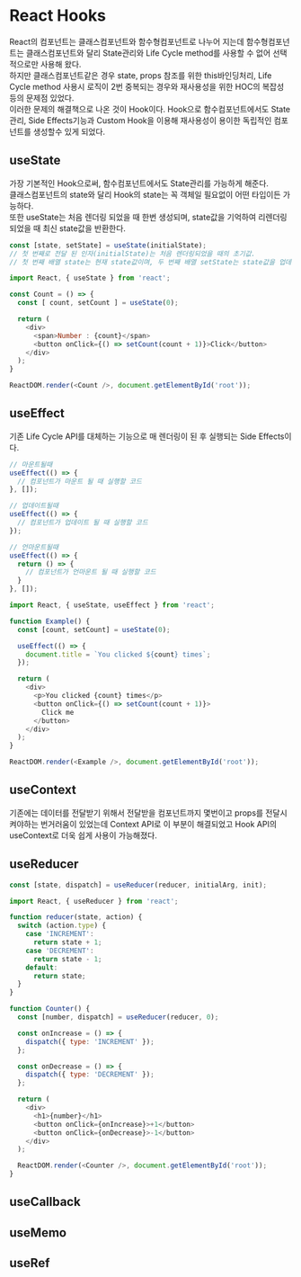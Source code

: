 # React Hooks
React의 컴포넌트는 클래스컴포넌트와 함수형컴포넌트로 나누어 지는데
함수형컴포넌트는 클래스컴포넌트와 달리 State관리와 Life Cycle method를 사용할 수 없어 선택적으로만 사용해 왔다.  
하지만 클래스컴포넌트같은 경우 state, props 참조를 위한 this바인딩처리, Life Cycle method 사용시 로직이 2번 중복되는 경우와 재사용성을 위한 HOC의 복잡성 등의 문제점 있었다.  
이러한 문제의 해결책으로 나온 것이 Hook이다. Hook으로 함수컴포넌트에서도 State관리, Side Effects기능과 Custom Hook을 이용해 재사용성이 용이한 독립적인 컴포넌트를 생성할수 있게 되었다.

## useState
가장 기본적인 Hook으로써, 함수컴포넌트에서도 State관리를 가능하게 해준다.  
클래스컴포넌트의 state와 달리 Hook의 state는 꼭 객체일 필요없이 어떤 타입이든 가능하다.  
또한 useState는 처음 렌더링 되었을 때 한번 생성되며, state값을 기억하여 리렌더링 되었을 때 최신 state값을 반환한다.  


```js
const [state, setState] = useState(initialState);
// 첫 번째로 전달 된 인자(initialState)는 처음 렌더링되었을 때의 초기값.
// 첫 번째 배열 state는 현재 state값이며, 두 번째 배열 setState는 state값을 업데이트하는 함수.
```

```js
import React, { useState } from 'react';

const Count = () => {
  const [ count, setCount ] = useState(0);

  return (
    <div>
      <span>Number : {count}</span>
      <button onClick={() => setCount(count + 1)}>Click</button>
    </div>
  );
}

ReactDOM.render(<Count />, document.getElementById('root'));
```

## useEffect
기존 Life Cycle API를 대체하는 기능으로 매 렌더링이 된 후 실행되는 Side Effects이다.


```js
// 마운트될때
useEffect(() => {
  // 컴포넌트가 마운트 될 때 실행할 코드
}, []);

// 업데이트될때
useEffect(() => {
  // 컴포넌트가 업데이트 될 때 실행할 코드
});

// 언마운트될때
useEffect(() => {
  return () => {
    // 컴포넌트가 언마운트 될 때 실행할 코드
  }
}, []);
```

```js
import React, { useState, useEffect } from 'react';

function Example() {
  const [count, setCount] = useState(0);

  useEffect(() => {
    document.title = `You clicked ${count} times`;
  });

  return (
    <div>
      <p>You clicked {count} times</p>
      <button onClick={() => setCount(count + 1)}>
        Click me
      </button>
    </div>
  );
}

ReactDOM.render(<Example />, document.getElementById('root'));
```

## useContext
기존에는 데이터를 전달받기 위해서 전달받을 컴포넌트까지 몇번이고 props를 전달시켜야하는 번거러움이 있었는데 Context API로 이 부분이 해결되었고 Hook API의 useContext로 더욱 쉽게 사용이 가능해졌다.

## useReducer

```js
const [state, dispatch] = useReducer(reducer, initialArg, init);
```

```js
import React, { useReducer } from 'react';

function reducer(state, action) {
  switch (action.type) {
    case 'INCREMENT':
      return state + 1;
    case 'DECREMENT':
      return state - 1;
    default:
      return state;
  }
}

function Counter() {
  const [number, dispatch] = useReducer(reducer, 0);

  const onIncrease = () => {
    dispatch({ type: 'INCREMENT' });
  };

  const onDecrease = () => {
    dispatch({ type: 'DECREMENT' });
  };

  return (
    <div>
      <h1>{number}</h1>
      <button onClick={onIncrease}>+1</button>
      <button onClick={onDecrease}>-1</button>
    </div>
  );

  ReactDOM.render(<Counter />, document.getElementById('root'));
}
```

## useCallback

## useMemo

## useRef